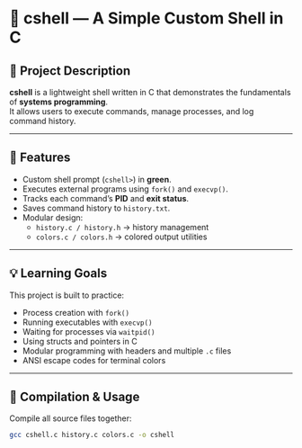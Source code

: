 # 🐚 cshell — A Simple Custom Shell in C

## 📌 Project Description
**cshell** is a lightweight shell written in C that demonstrates the fundamentals of **systems programming**.  
It allows users to execute commands, manage processes, and log command history.

---

## 🔧 Features
- Custom shell prompt (`cshell>`) in **green**.
- Executes external programs using `fork()` and `execvp()`.
- Tracks each command’s **PID** and **exit status**.
- Saves command history to `history.txt`.
- Modular design:
  - `history.c / history.h` → history management
  - `colors.c / colors.h` → colored output utilities

---

## 💡 Learning Goals
This project is built to practice:
- Process creation with `fork()`
- Running executables with `execvp()`
- Waiting for processes via `waitpid()`
- Using structs and pointers in C
- Modular programming with headers and multiple `.c` files
- ANSI escape codes for terminal colors

---

## 🚀 Compilation & Usage
Compile all source files together:

```bash
gcc cshell.c history.c colors.c -o cshell
